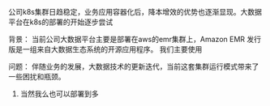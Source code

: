 公司k8s集群日趋稳定，业务应用容器化后，降本增效的优势也逐渐显现。大数据平台在k8s的部署的开始逐步尝试

背景：
当前公司大数据平台主要是部署在aws的emr集群上，Amazon EMR 发行版是一组来自大数据生态系统的开源应用程序。
我们主要使用

问题：
伴随业务的发展，大数据技术的更新迭代，当前这套集群运行模式带来了一些困扰和瓶颈。
1.  当然我么也可以部署到多